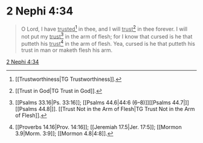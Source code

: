 # 2 Nephi 4:34

> O Lord, I have <u>trusted</u>[^a] in thee, and I will <u>trust</u>[^b] in thee forever. I will not put my <u>trust</u>[^c] in the arm of flesh; for I know that cursed is he that putteth his <u>trust</u>[^d] in the arm of flesh. Yea, cursed is he that putteth his trust in man or maketh flesh his arm.

[2 Nephi 4:34](https://www.churchofjesuschrist.org/study/scriptures/bofm/2-ne/4?lang=eng&id=p34#p34)


[^a]: [[Trustworthiness|TG Trustworthiness]].  
[^b]: [[Trust in God|TG Trust in God]].  
[^c]: [[Psalms 33.16|Ps. 33:16]]; [[Psalms 44.6|44:6 (6–8)]][[Psalms 44.7|]][[Psalms 44.8|]]. [[Trust Not in the Arm of Flesh|TG Trust Not in the Arm of Flesh]].  
[^d]: [[Proverbs 14.16|Prov. 14:16]]; [[Jeremiah 17.5|Jer. 17:5]]; [[Mormon 3.9|Morm. 3:9]]; [[Mormon 4.8|4:8]].  
